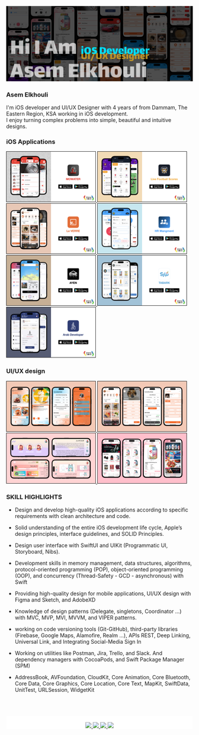 
<div align="left">
  <a href="https://asemelkhouli20.github.io/Portafolio">
    <img src="images/Main.png" >
  </a>

  ### Asem Elkhouli

  <p align="left">
    I'm iOS developer and UI/UX Designer with 4 years of from Dammam, The Eastern Region, KSA working in iOS development.
 <br/>
    I enjoy turning complex problems into simple, beautiful and intuitive designs.
  </p>
</div>

### iOS Applications

<div>
    <a href="https://www.youtube.com/watch?v=O0htvphYg3o" target="_blank">
    <img src="images/MowaterApp.png" width="240" border="1" />
    </a>
     <a href="https://www.youtube.com/watch?v=AgA6eHxVKuM" target="_blank">
    <img src="images/Football.png" width="240" border="1" />
    </a>
     <a href="https://www.youtube.com/watch?v=BQyuobUTsSs" target="_blank">
    <img src="images/LeverreDetails.png" width="240" border="1" />
    </a>
    <a href="https://www.youtube.com/watch?v=2Rc8iPPRkOo" target="_blank">
    <img src="images/HRAppDetails.png" width="240" border="1" />
    </a>
    <a href="https://www.youtube.com/watch?v=FWLRyLK9KB" target="_blank">
    <img src="images/AyenDetails.png" width="240" border="1" />
    </a>
    <a href="https://www.youtube.com/watch?v=MeArsQlocdM" target="_blank">
    <img src="images/TabarkDetails.png" width="240" border="1"  />
    </a>
    <a href="https://www.youtube.com/watch?v=V-aV_CiY4mg" target="_blank">
    <img src="images/ArabDeveloper.png" width="240" border="1"  />
    </a>
    
</div>


### UI/UX design

<div>
    <a href="https://www.behance.net/gallery/187486089/Le-Verre" target="_blank">
    <img src="images/LeverreDesign.png" width="240" border="1"  />
    </a>
    <a href="https://www.behance.net/gallery/187487179/Leverre" target="_blank">
    <img src="images/leverreFinal.png" width="240" border="1"  />
    </a>
    <a href="https://www.behance.net/gallery/185362831/Lolo" target="_blank">
    <img src="images/Lolo.png" width="240" border="1"  />
    </a>
    <a href="https://www.behance.net/gallery/187647985/POS-System" target="_blank">
    <img src="images/Pos.png" width="240" border="1"  />
    </a>
</div>

### SKILL HIGHLIGHTS
- Design and develop high-quality iOS applications according to specific requirements with clean architecture and code.
- Solid understanding of the entire iOS development life cycle, Apple’s design principles, interface guidelines, and SOLID Principles.
- Design user interface with SwiftUI and UIKit (Programmatic UI, Storyboard, Nibs).
- Development skills in memory management, data structures, algorithms, protocol-oriented programming (POP), object-oriented
programming (OOP), and concurrency (Thread-Safety - GCD - asynchronous) with Swift
- Providing high-quality design for mobile applications, UI/UX design with Figma and Sketch, and AdobeXD
- Knowledge of design patterns (Delegate, singletons, Coordinator …) with MVC, MVP, MVI, MVVM, and VIPER patterns.

- working on code versioning tools (Git-GitHub), third-party libraries (Firebase, Google Maps, Alamofire, Realm …), APIs REST, Deep Linking, Universal Link, and Integrating Social-Media Sign In

- Working on utilities like Postman, Jira, Trello, and Slack. And dependency managers with CocoaPods, and Swift Package Manager
(SPM)

- AddressBook, AVFoundation, CloudKit, Core Animation, Core Bluetooth, Core Data, Core Graphics, Core Location, Core Text,
MapKit, SwiftData, UnitTest, URLSession, WidgetKit



<br/><br/>
<div style="background: white;" align="center">
<br/>
  <a href="https://github.com/asemelkhouli20">
    <img src='https://cdn.jsdelivr.net/npm/simple-icons@3.0.1/icons/github.svg'
    width='30ox' >
  </a>
  <a href="https://www.linkedin.com/in/https://www.linkedin.com/in/asem-elkhouli">
    <img src='https://cdn.jsdelivr.net/npm/simple-icons@3.0.1/icons/linkedin.svg' 
    width='30ox' >
  </a>
  <a href="https://asemelkhouli20.github.io/Portafolio">
    <img src='https://cdn.jsdelivr.net/npm/simple-icons@3.0.1/icons/icloud.svg' 
    width='30ox' >
  </a>
   <a href="https://api.whatsapp.com/send/?phone=%2B966501786060&text&app_absent=0">
    <img src='https://cdn.jsdelivr.net/npm/simple-icons@3.0.1/icons/whatsapp.svg' 
    width='30ox' >
  </a>
  <br/>
</div>

<!--
**asemelkhouli20/asemelkhouli20** is a ✨ _special_ ✨ repository because its `README.md` (this file) appears on your GitHub profile.

Here are some ideas to get you started:

- 🔭 I’m currently working on ...
- 🌱 I’m currently learning ...
- 👯 I’m looking to collaborate on ...
- 🤔 I’m looking for help with ...
- 💬 Ask me about ...
- 📫 How to reach me: ...
- 😄 Pronouns: ...
- ⚡ Fun fact: ...
-->
